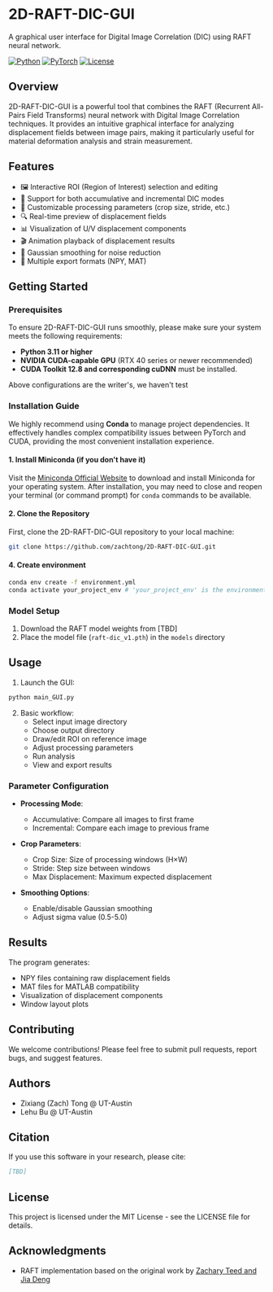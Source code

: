 # 2D-RAFT-DIC-GUI

A graphical user interface for Digital Image Correlation (DIC) using RAFT neural network.

[![Python](https://img.shields.io/badge/Python-3.7%2B-blue)](https://www.python.org/)
[![PyTorch](https://img.shields.io/badge/PyTorch-1.7%2B-orange)](https://pytorch.org/)
[![License](https://img.shields.io/badge/License-MIT-green.svg)](https://opensource.org/licenses/MIT)

## Overview

2D-RAFT-DIC-GUI is a powerful tool that combines the RAFT (Recurrent All-Pairs Field Transforms) neural network with Digital Image Correlation techniques. It provides an intuitive graphical interface for analyzing displacement fields between image pairs, making it particularly useful for material deformation analysis and strain measurement.

## Features

- 🖼️ Interactive ROI (Region of Interest) selection and editing
- 🔄 Support for both accumulative and incremental DIC modes
- 🎯 Customizable processing parameters (crop size, stride, etc.)
- 🔍 Real-time preview of displacement fields
- 📊 Visualization of U/V displacement components
- 🎬 Animation playback of displacement results
- 🔧 Gaussian smoothing for noise reduction
- 💾 Multiple export formats (NPY, MAT)

## Getting Started

### Prerequisites

To ensure 2D-RAFT-DIC-GUI runs smoothly, please make sure your system meets the following requirements:

* **Python 3.11 or higher**
* **NVIDIA CUDA-capable GPU** (RTX 40 series or newer recommended)
* **CUDA Toolkit 12.8 and corresponding cuDNN** must be installed.

Above configurations are the writer's, we haven't test 

### Installation Guide

We highly recommend using **Conda** to manage project dependencies. It effectively handles complex compatibility issues between PyTorch and CUDA, providing the most convenient installation experience.

#### 1. Install Miniconda (if you don't have it)

Visit the [Miniconda Official Website](https://docs.conda.io/en/latest/miniconda.html) to download and install Miniconda for your operating system. After installation, you may need to close and reopen your terminal (or command prompt) for `conda` commands to be available.

#### 2. Clone the Repository

First, clone the 2D-RAFT-DIC-GUI repository to your local machine:

```bash
git clone https://github.com/zachtong/2D-RAFT-DIC-GUI.git
```
#### 4. Create environment 
```bash
conda env create -f environment.yml
conda activate your_project_env # 'your_project_env' is the environment name defined in environment.yml
```

### Model Setup

1. Download the RAFT model weights from [TBD]
2. Place the model file (`raft-dic_v1.pth`) in the `models` directory

## Usage

1. Launch the GUI:
```bash
python main_GUI.py
```

2. Basic workflow:
   - Select input image directory
   - Choose output directory
   - Draw/edit ROI on reference image
   - Adjust processing parameters
   - Run analysis
   - View and export results

### Parameter Configuration

- **Processing Mode**:
  - Accumulative: Compare all images to first frame
  - Incremental: Compare each image to previous frame

- **Crop Parameters**:
  - Crop Size: Size of processing windows (H×W)
  - Stride: Step size between windows
  - Max Displacement: Maximum expected displacement

- **Smoothing Options**:
  - Enable/disable Gaussian smoothing
  - Adjust sigma value (0.5-5.0)

## Results

The program generates:
- NPY files containing raw displacement fields
- MAT files for MATLAB compatibility
- Visualization of displacement components
- Window layout plots

## Contributing

We welcome contributions! Please feel free to submit pull requests, report bugs, and suggest features.

## Authors

- Zixiang (Zach) Tong @ UT-Austin
- Lehu Bu @ UT-Austin

## Citation

If you use this software in your research, please cite:

```bibtex
[TBD]
```

## License

This project is licensed under the MIT License - see the LICENSE file for details.

## Acknowledgments

- RAFT implementation based on the original work by [Zachary Teed and Jia Deng](https://github.com/princeton-vl/RAFT)
